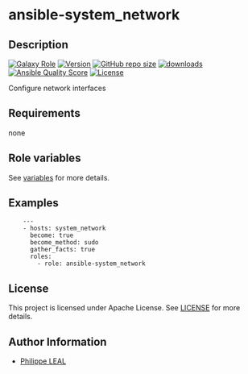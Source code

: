 # ansible-system_network

## Description

[![Galaxy Role](https://img.shields.io/badge/galaxy-system_network-purple?style=flat)](https://galaxy.ansible.com/lotusnoir/system_network)
[![Version](https://img.shields.io/github/release/lotusnoir/ansible-system_network.svg)](https://github.com/lotusnoir/ansible-system_network/releases/latest)
[![GitHub repo size](https://img.shields.io/github/repo-size/lotusnoir/ansible-system_network?color=orange&style=flat)](https://galaxy.ansible.com/lotusnoir/system_network)
[![downloads](https://img.shields.io/ansible/role/d/56951)](https://galaxy.ansible.com/lotusnoir/system_network)
[![Ansible Quality Score](https://img.shields.io/ansible/quality/56951)](https://galaxy.ansible.com/lotusnoir/system_network)
[![License](https://img.shields.io/badge/license-Apache--2.0-brightgreen?style=flat)](https://opensource.org/licenses/Apache-2.0)

Configure network interfaces

## Requirements

none

## Role variables

See [variables](/defaults/main.yml) for more details.

## Examples

        ---
        - hosts: system_network
          become: true
          become_method: sudo
          gather_facts: true
          roles:
            - role: ansible-system_network


## License

This project is licensed under Apache License. See [LICENSE](/LICENSE) for more details.

## Author Information

- [Philippe LEAL](https://github.com/lotusnoir)
